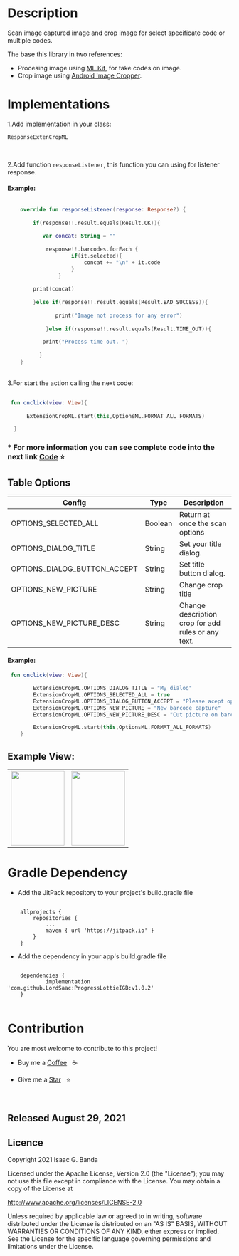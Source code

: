 
# Description

Scan image captured image and crop image for select specificate code or multiple codes.

The base this library in two references: 

* Procesing image using [ML Kit](https://developers.google.com/ml-kit/vision/barcode-scanning), for take codes on image. 
* Crop image using [Android Image Cropper](https://github.com/ArthurHub/Android-Image-Cropper).  



# Implementations 

1.Add implementation in your class: 
```kotlin 
ResponseExtenCropML

```
<br>

2.Add function  ```responseListener```, this function you can using for listener response. 

#### Example: 

```kotlin

    override fun responseListener(response: Response?) {
            
	    if(response!!.result.equals(Result.OK)){
	       
	       var concat: String = ""
	       
	        response!!.barcodes.forEach {
                    if(it.selected){
                        concat += "\n" + it.code
                    }
                }
		
		print(concat)
		
	    }else if(response!!.result.equals(Result.BAD_SUCCESS)){
	    
               print("Image not process for any error")
	    
            }else if(response!!.result.equals(Result.TIME_OUT)){
	    
	       print("Process time out. ")
	       
          }
    }

```

<br>
3.For start the action calling the next code:

```kotlin 
 
 fun onclick(view: View){
      
      ExtensionCropML.start(this,OptionsML.FORMAT_ALL_FORMATS)
  
  }

```

### * For more information you can see  complete code into the next link [Code](https://github.com/LordSaac/ExtensionCrop_ML/blob/master/app/src/main/java/com/lordsaac/extensioncropml/MainActivity.kt)  :star:


## Table Options

| Config | Type | Description |
| --- | --- | --- |
| OPTIONS_SELECTED_ALL | Boolean | Return at once the scan options |
| OPTIONS_DIALOG_TITLE | String | Set your title dialog. |
| OPTIONS_DIALOG_BUTTON_ACCEPT | String | Set title button dialog. |
| OPTIONS_NEW_PICTURE | String | Change crop title |
| OPTIONS_NEW_PICTURE_DESC |  String | Change description crop for add rules or any text.|

#### Example: 

```kotlin
 fun onclick(view: View){

        ExtensionCropML.OPTIONS_DIALOG_TITLE = "My dialog"
        ExtensionCropML.OPTIONS_SELECTED_ALL = true
        ExtensionCropML.OPTIONS_DIALOG_BUTTON_ACCEPT = "Please acept options"
        ExtensionCropML.OPTIONS_NEW_PICTURE = "New barcode capture"
        ExtensionCropML.OPTIONS_NEW_PICTURE_DESC = "Cut picture on barcode"

        ExtensionCropML.start(this,OptionsML.FORMAT_ALL_FORMATS)
    }

```

## Example View:  

<p align="center">

|||
|:----:|:----:|
|<img  height="168" width="120" src="https://github.com/LordSaac/ScannerBarCrop_ML/blob/master/images/Screenshot_20210902-205759.jpg">|<img  height="168" width="120" src="https://github.com/LordSaac/ScannerBarCrop_ML/blob/master/images/Screenshot_20210902-205816.jpg">|
</p>

# Gradle Dependency

* Add the JitPack repository to your project's build.gradle file

```

	allprojects {
		repositories {
			...
			maven { url 'https://jitpack.io' }
		}
	}
```

* Add the dependency in your app's build.gradle file

```
    
    dependencies {
	        implementation 'com.github.LordSaac:ProgressLottieIGB:v1.0.2'
	}
    
```

# Contribution

You are most welcome to contribute to this project!

*  Buy me a  [Coffee](https://paypal.me/LordSaac?locale.x=es_XC)  &nbsp; :coffee:

*  Give me a [Star](https://github.com/LordSaac/ExtensionCrop_ML) &nbsp; :star:

<br>
<h2>Released August 29, 2021</h2>

## Licence

Copyright 2021 Isaac G. Banda

Licensed under the Apache License, Version 2.0 (the "License");
you may not use this file except in compliance with the License.
You may obtain a copy of the License at

http://www.apache.org/licenses/LICENSE-2.0

Unless required by applicable law or agreed to in writing, software
distributed under the License is distributed on an "AS IS" BASIS,
WITHOUT WARRANTIES OR CONDITIONS OF ANY KIND, either express or implied.
See the License for the specific language governing permissions and
limitations under the License.

